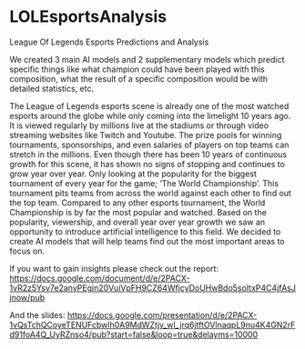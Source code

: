 # LOLEsportsAnalysis
League Of Legends Esports Predictions and Analysis

We created 3 main AI models and 2 supplementary models which predict specific things like what champion could have been played with this composition, what the result of a specific composition would be with detailed statistics, etc. 

The League of Legends esports scene is already one of the most watched esports around the globe while only coming into the limelight 10 years ago. It is viewed regularly by millions live at the stadiums or through video streaming websites like Twitch and Youtube. The prize pools for winning tournaments, sponsorships, and even salaries of players on top teams can stretch in the millions. Even though there has been 10 years of continuous growth for this scene, it has shown no signs of stopping and continues to grow year over year. Only looking at the popularity for the biggest tournament of every year for the game; ‘The World Championship’. This tournament pits teams from across the world against each other to find out the top team. Compared to any other esports tournament, the World Championship is by far the most popular and watched. Based on the popularity, viewership, and overall year over year growth we saw an opportunity to introduce artificial intelligence to this field. We decided to create AI models that will help teams find out the most important areas to focus on.

If you want to gain insights please check out the report: https://docs.google.com/document/d/e/2PACX-1vR2z5Ysv7e2anyPEgjn20VuiVpFH9CZ64WfjcyDoUHwBdo5soItxP4C4jfAsJjnow/pub

And the slides: https://docs.google.com/presentation/d/e/2PACX-1vQsTchQCoyeTENUFcbwlh0A9MdWZtjv_wl_jrq6jtftOVlnaqpL9nu4K4GN2rFd91foA4Q_UyRZnso4/pub?start=false&loop=true&delayms=10000
